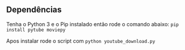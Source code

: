 ## Dependências

Tenha o Python 3 e o Pip instalado então rode o comando abaixo:
`pip install pytube moviepy`

Apos instalar rode o script com `python youtube_download.py`
